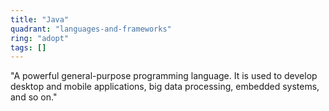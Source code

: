 ```yaml
---
title: "Java"
quadrant: "languages-and-frameworks"
ring: "adopt"
tags: []
---
```


"A powerful general-purpose programming language. It is used to develop desktop and mobile applications, big data processing, embedded systems, and so on."
